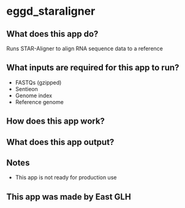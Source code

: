 # eggd_staraligner

## What does this app do?
Runs STAR-Aligner to align RNA sequence data to a reference 

## What inputs are required for this app to run?
* FASTQs  (gzipped)
* Sentieon
* Genome index
* Reference genome

## How does this app work?

## What does this app output?

## Notes
* This app is not ready for production use

## This app was made by East GLH
